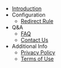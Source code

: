 - [Introduction](/)
- Configuration
    - [Redirect Rule](redirect-rule)
- Q&A
    - [FAQ](faq)
    - [Contact Us](contact-us)
- Additional Info
    - [Privacy Policy](privacy-policy)
    - [Terms of Use](terms-of-use)
